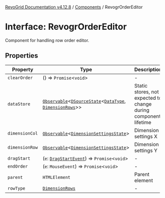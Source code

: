 [RevoGrid Documentation v4.12.8](README.md) / [Components](Namespace.Components.md) / RevogrOrderEditor

# Interface: RevogrOrderEditor

Component for handling row order editor.

## Properties

| Property | Type | Description | Defined in |
| ------ | ------ | ------ | ------ |
| `clearOrder` | () => `Promise`\<`void`\> | - | [src/components.d.ts:544](https://github.com/revolist/revogrid/blob/c3ca1940d3bbc95c0549378ff25b8d267352be31/src/components.d.ts#L544) |
| `dataStore` | [`Observable`](TypeAlias.Observable.md)\<[`DSourceState`](TypeAlias.DSourceState.md)\<[`DataType`](TypeAlias.DataType.md), [`DimensionRows`](TypeAlias.DimensionRows.md)\>\> | Static stores, not expected to change during component lifetime | [src/components.d.ts:548](https://github.com/revolist/revogrid/blob/c3ca1940d3bbc95c0549378ff25b8d267352be31/src/components.d.ts#L548) |
| `dimensionCol` | [`Observable`](TypeAlias.Observable.md)\<[`DimensionSettingsState`](Interface.DimensionSettingsState.md)\> | Dimension settings X | [src/components.d.ts:552](https://github.com/revolist/revogrid/blob/c3ca1940d3bbc95c0549378ff25b8d267352be31/src/components.d.ts#L552) |
| `dimensionRow` | [`Observable`](TypeAlias.Observable.md)\<[`DimensionSettingsState`](Interface.DimensionSettingsState.md)\> | Dimension settings Y | [src/components.d.ts:556](https://github.com/revolist/revogrid/blob/c3ca1940d3bbc95c0549378ff25b8d267352be31/src/components.d.ts#L556) |
| `dragStart` | (`e`: [`DragStartEvent`](Interface.DragStartEvent.md)) => `Promise`\<`void`\> | - | [src/components.d.ts:557](https://github.com/revolist/revogrid/blob/c3ca1940d3bbc95c0549378ff25b8d267352be31/src/components.d.ts#L557) |
| `endOrder` | (`e`: `MouseEvent`) => `Promise`\<`void`\> | - | [src/components.d.ts:558](https://github.com/revolist/revogrid/blob/c3ca1940d3bbc95c0549378ff25b8d267352be31/src/components.d.ts#L558) |
| `parent` | `HTMLElement` | Parent element | [src/components.d.ts:562](https://github.com/revolist/revogrid/blob/c3ca1940d3bbc95c0549378ff25b8d267352be31/src/components.d.ts#L562) |
| `rowType` | [`DimensionRows`](TypeAlias.DimensionRows.md) | - | [src/components.d.ts:563](https://github.com/revolist/revogrid/blob/c3ca1940d3bbc95c0549378ff25b8d267352be31/src/components.d.ts#L563) |
